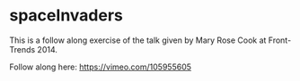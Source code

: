 # spaceInvaders

This is a follow along exercise of the talk given by Mary Rose Cook at Front-Trends 2014.

Follow along here: https://vimeo.com/105955605
